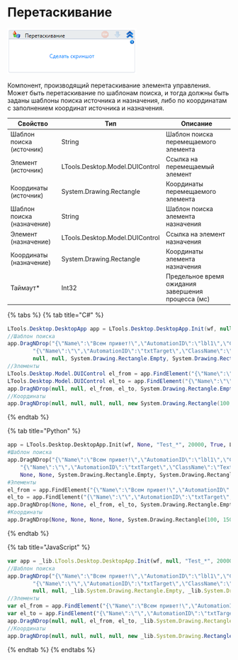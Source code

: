 # Перетаскивание

![](<../../../../.gitbook/assets/image (51).png>)

Компонент, производящий перетаскивание элемента управления. Может быть перетаскивание по шаблонам поиска, и тогда должны быть заданы шаблоны поиска источника и назначения, либо по координатам с заполнением координат источника и назначения.

| Свойство                   | Тип                             | Описание                                           |
| -------------------------- | ------------------------------- | -------------------------------------------------- |
| Шаблон поиска (источник)   | String                          | Шаблон поиска перемещаемого элемента               |
| Элемент (источник)         | LTools.Desktop.Model.DUIControl | Ссылка на перемещаемый элемент                     |
| Координаты (источник)      | System.Drawing.Rectangle        | Координаты перемещаемого элемента                  |
| Шаблон поиска (назначение) | String                          | Шаблон поиска элемента назначения                  |
| Элемент (назначение)       | LTools.Desktop.Model.DUIControl | Ссылка на элемент назначения                       |
| Координаты (назначение)    | System.Drawing.Rectangle        | Координаты элемента назначения                     |
| Таймаут\*                  | Int32                           | Предельное время ожидания завершения процесса (мс) |

{% tabs %}
{% tab title="C#" %}
```csharp
LTools.Desktop.DesktopApp app = LTools.Desktop.DesktopApp.Init(wf, null, "Test_*", 20000, true, LTools.Desktop.Model.DesktopTypes.UIAUTOMATION);
//Шаблон поиска
app.DragNDrop("{\"Name\":\"Всем привет!\",\"AutomationID\":\"lbl1\",\"ClassName\":\"Text\",\"AUIProperties\":[],\"TextSearchMode\":0,\"IsRoot\":false,\"IsQuickSearch\":false}",
		"{\"Name\":\"\",\"AutomationID\":\"txtTarget\",\"ClassName\":\"TextBlock\",\"AUIProperties\":[],\"TextSearchMode\":0,\"IsRoot\":false,\"IsQuickSearch\":false}",
		null, null, System.Drawing.Rectangle.Empty, System.Drawing.Rectangle.Empty, 10000);
//Элементы
LTools.Desktop.Model.DUIControl el_from = app.FindElement("{\"Name\":\"Всем привет!\",\"AutomationID\":\"lbl1\",\"ClassName\":\"Text\",\"AUIProperties\":[],\"TextSearchMode\":0,\"IsRoot\":false,\"IsQuickSearch\":false}");
LTools.Desktop.Model.DUIControl el_to = app.FindElement("{\"Name\":\"\",\"AutomationID\":\"txtTarget\",\"ClassName\":\"TextBlock\",\"AUIProperties\":[],\"TextSearchMode\":0,\"IsRoot\":false,\"IsQuickSearch\":false}");
app.DragNDrop(null, null, el_from, el_to, System.Drawing.Rectangle.Empty, System.Drawing.Rectangle.Empty, 10000);
//Координаты
app.DragNDrop(null, null, null, null, new System.Drawing.Rectangle(100, 150, 0, 0), new System.Drawing.Rectangle(200, 250, 0, 0));
```
{% endtab %}

{% tab title="Python" %}
```python
app = LTools.Desktop.DesktopApp.Init(wf, None, "Test_*", 20000, True, LTools.Desktop.Model.DesktopTypes.UIAUTOMATION)
#Шаблон поиска
app.DragNDrop("{\"Name\":\"Всем привет!\",\"AutomationID\":\"lbl1\",\"ClassName\":\"Text\",\"AUIProperties\":[],\"TextSearchMode\":0,\"IsRoot\":false,\"IsQuickSearch\":false}",
	"{\"Name\":\"\",\"AutomationID\":\"txtTarget\",\"ClassName\":\"TextBlock\",\"AUIProperties\":[],\"TextSearchMode\":0,\"IsRoot\":false,\"IsQuickSearch\":false}",
	None, None, System.Drawing.Rectangle.Empty, System.Drawing.Rectangle.Empty, 10000)
#Элементы
el_from = app.FindElement("{\"Name\":\"Всем привет!\",\"AutomationID\":\"lbl1\",\"ClassName\":\"Text\",\"AUIProperties\":[],\"TextSearchMode\":0,\"IsRoot\":false,\"IsQuickSearch\":false}")
el_to = app.FindElement("{\"Name\":\"\",\"AutomationID\":\"txtTarget\",\"ClassName\":\"TextBlock\",\"AUIProperties\":[],\"TextSearchMode\":0,\"IsRoot\":false,\"IsQuickSearch\":false}")
app.DragNDrop(None, None, el_from, el_to, System.Drawing.Rectangle.Empty, System.Drawing.Rectangle.Empty, 10000)
#Координаты
app.DragNDrop(None, None, None, None, System.Drawing.Rectangle(100, 150, 0, 0), System.Drawing.Rectangle(200, 250, 0, 0))
```
{% endtab %}

{% tab title="JavaScript" %}
```javascript
var app = _lib.LTools.Desktop.DesktopApp.Init(wf, null, "Test_*", 20000, true, _lib.LTools.Desktop.Model.DesktopTypes.UIAUTOMATION);
//Шаблон поиска
app.DragNDrop("{\"Name\":\"Всем привет!\",\"AutomationID\":\"lbl1\",\"ClassName\":\"Text\",\"AUIProperties\":[],\"TextSearchMode\":0,\"IsRoot\":false,\"IsQuickSearch\":false}",
		"{\"Name\":\"\",\"AutomationID\":\"txtTarget\",\"ClassName\":\"TextBlock\",\"AUIProperties\":[],\"TextSearchMode\":0,\"IsRoot\":false,\"IsQuickSearch\":false}",
		null, null, _lib.System.Drawing.Rectangle.Empty, _lib.System.Drawing.Rectangle.Empty, 10000);
//Элементы
var el_from = app.FindElement("{\"Name\":\"Всем привет!\",\"AutomationID\":\"lbl1\",\"ClassName\":\"Text\",\"AUIProperties\":[],\"TextSearchMode\":0,\"IsRoot\":false,\"IsQuickSearch\":false}");
var el_to = app.FindElement("{\"Name\":\"\",\"AutomationID\":\"txtTarget\",\"ClassName\":\"TextBlock\",\"AUIProperties\":[],\"TextSearchMode\":0,\"IsRoot\":false,\"IsQuickSearch\":false}");
app.DragNDrop(null, null, el_from, el_to, _lib.System.Drawing.Rectangle.Empty, _lib.System.Drawing.Rectangle.Empty, 10000);
//Координаты
app.DragNDrop(null, null, null, null, new _lib.System.Drawing.Rectangle(100, 150, 0, 0), new _lib.System.Drawing.Rectangle(200, 250, 0, 0));		
```
{% endtab %}
{% endtabs %}
